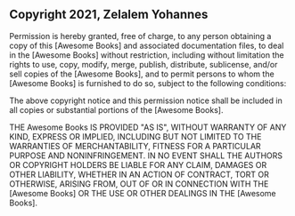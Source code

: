 ## Copyright 2021, Zelalem Yohannes

Permission is hereby granted, free of charge, to any person obtaining a copy of this [Awesome Books] and associated documentation files, to deal in the [Awesome Books] without restriction, including without limitation the rights to use, copy, modify, merge, publish, distribute, sublicense, and/or sell copies of the [Awesome Books], and to permit persons to whom the [Awesome Books] is furnished to do so, subject to the following conditions:

The above copyright notice and this permission notice shall be included in all copies or substantial portions of the [Awesome Books].

THE Awesome Books IS PROVIDED "AS IS", WITHOUT WARRANTY OF ANY KIND, EXPRESS OR IMPLIED, INCLUDING BUT NOT LIMITED TO THE WARRANTIES OF MERCHANTABILITY, FITNESS FOR A PARTICULAR PURPOSE AND NONINFRINGEMENT. IN NO EVENT SHALL THE AUTHORS OR COPYRIGHT HOLDERS BE LIABLE FOR ANY CLAIM, DAMAGES OR OTHER LIABILITY, WHETHER IN AN ACTION OF CONTRACT, TORT OR OTHERWISE, ARISING FROM, OUT OF OR IN CONNECTION WITH THE [Awesome Books] OR THE USE OR OTHER DEALINGS IN THE [Awesome Books].
